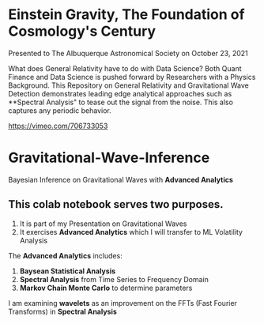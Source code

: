 # Einstein Gravity, The Foundation of Cosmology's Century
Presented to The Albuquerque Astronomical Society on October 23, 2021

What does General Relativity have to do with Data Science? Both Quant Finance and Data Science is pushed forward by Researchers with a Physics Background. This Repository on General Relativity and Gravitational Wave Detection demonstrates leading edge analytical approaches such as **Spectral Analysis" to tease out the signal from the noise. This also captures any periodic behavior.

https://vimeo.com/706733053
# Gravitational-Wave-Inference
Bayesian Inference on Gravitational Waves with **Advanced Analytics**
## This colab notebook serves two purposes. 
1) It is part of my Presentation on Gravitational Waves
2) It exercises **Advanced Analytics** which I will transfer to ML Volatility Analysis

The **Advanced Analytics** includes:
1) **Baysean Statistical Analysis**
2) **Spectral Analysis** from Time Series to Frequency Domain
3) **Markov Chain Monte Carlo** to determine parameters

I am examining **wavelets** as an improvement on the FFTs (Fast Fourier Transforms) in **Spectral Analysis**
